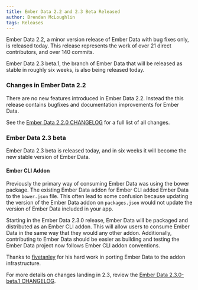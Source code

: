 ```yaml
---
title: Ember Data 2.2 and 2.3 Beta Released
author: Brendan McLoughlin
tags: Releases
---
```


Ember Data 2.2, a minor version release of Ember Data with bug fixes
only, is released today. This release represents the work of over 21
direct contributors, and over 140 commits.

Ember Data 2.3 beta.1, the branch of Ember Data that will be released
as stable in roughly six weeks, is also being released today.

### Changes in Ember Data 2.2

There are no new features introduced in Ember Data 2.2. Instead the
this release contains bugfixes and documentation improvements for
Ember Data.

See the [Ember Data 2.2.0 CHANGELOG](https://github.com/emberjs/data/blob/v2.2.0/CHANGELOG.md) for a full list of all changes.


### Ember Data 2.3 beta

Ember Data 2.3 beta is released today, and in six weeks it will become the
new stable version of Ember Data.

#### Ember CLI Addon

Previously the primary way of consuming Ember Data was using the bower
package. The existing Ember Data addon for Ember CLI added Ember Data
to the `bower.json` file. This often lead to some confusion because
updating the version of the Ember Data addon on `packages.json` would
not update the version of Ember Data included in your app.


Starting in the Ember Data 2.3.0 release, Ember Data will be packaged
and distributed as an Ember CLI addon. This will allow users to
consume Ember Data in the same way that they would any other
addon. Additionally, contributing to Ember Data should be easier as
building and testing the Ember Data project now follows Ember CLI
addon conventions.

Thanks to [fivetanley](https://github.com/fivetanley) for his hard
work in porting Ember Data to the addon infrastructure.

For more details on changes landing in 2.3, review the
[Ember Data 2.3.0-beta.1 CHANGELOG](https://github.com/emberjs/data/blob/v2.3.0-beta.1/CHANGELOG.md).
